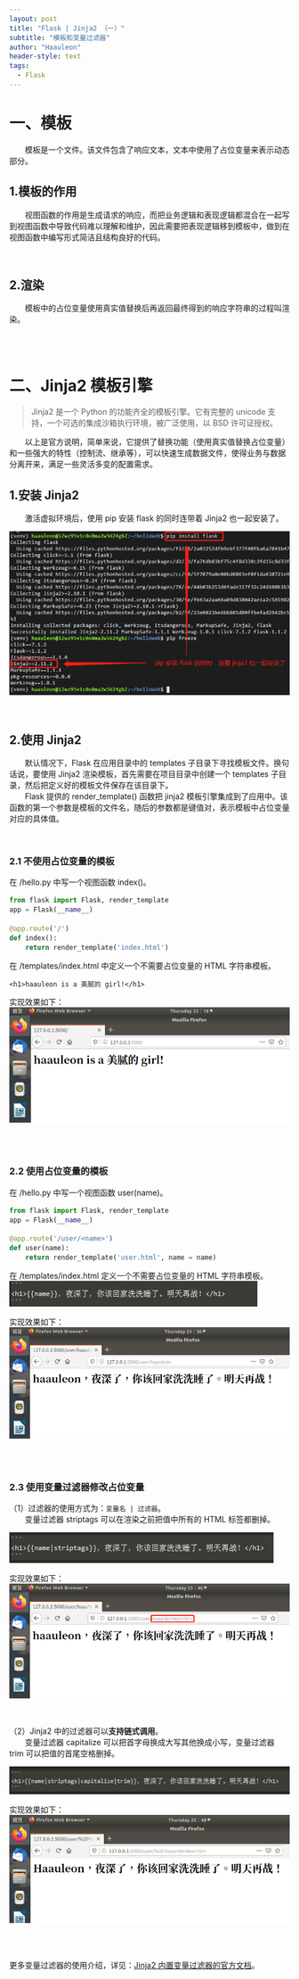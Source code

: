 ```yaml
---
layout: post
title: "Flask | Jinja2 （一）"
subtitle: "模板和变量过滤器"
author: "Haauleon"
header-style: text
tags:
  - Flask
---
```


# 一、模板
&emsp;&emsp;模板是一个文件。该文件包含了响应文本，文本中使用了占位变量来表示动态部分。        

## 1.模板的作用
&emsp;&emsp;视图函数的作用是生成请求的响应，而把业务逻辑和表现逻辑都混合在一起写到视图函数中导致代码难以理解和维护，因此需要把表现逻辑移到模板中，做到在视图函数中编写形式简洁且结构良好的代码。        

<br>

## 2.渲染
&emsp;&emsp;模板中的占位变量使用真实值替换后再返回最终得到的响应字符串的过程叫渲染。

<br><br>


# 二、Jinja2 模板引擎
> Jinja2 是一个 Python 的功能齐全的模板引擎。它有完整的 unicode 支持，一个可选的集成沙箱执行环境，被广泛使用，以 BSD 许可证授权。         

&emsp;&emsp;以上是官方说明，简单来说，它提供了替换功能（使用真实值替换占位变量）和一些强大的特性（控制流、继承等），可以快速生成数据文件，使得业务与数据分离开来，满足一些灵活多变的配置需求。


## 1.安装 Jinja2
&emsp;&emsp;激活虚拟环境后，使用 pip 安装 flask 的同时连带着 Jinja2 也一起安装了。         

![](\img\in-post\post-flask\2020-06-10-flask0002-1.png)      

<br>

## 2.使用 Jinja2
&emsp;&emsp;默认情况下，Flask 在应用目录中的 templates 子目录下寻找模板文件。换句话说，要使用 Jinja2 渲染模板，首先需要在项目目录中创建一个 templates 子目录，然后把定义好的模板文件保存在该目录下。       
&emsp;&emsp;Flask 提供的 render_template() 函数把 jinja2 模板引擎集成到了应用中。该函数的第一个参数是模板的文件名，随后的参数都是键值对，表示模板中占位变量对应的具体值。
 
<br>
    
### 2.1 不使用占位变量的模板
在 /hello.py 中写一个视图函数 index()。     
```python
from flask import Flask, render_template
app = Flask(__name__)

@app.route('/')
def index():
    return render_template('index.html')
```      

在 /templates/index.html 中定义一个不需要占位变量的 HTML 字符串模板。        
```
<h1>haauleon is a 美腻的 girl!</h1>
```     

实现效果如下：       
![](\img\in-post\post-flask\2020-06-10-flask0002-2.png)    

<br><br>

### 2.2 使用占位变量的模板
在 /hello.py 中写一个视图函数 user(name)。     
```python
from flask import Flask, render_template
app = Flask(__name__)

@app.route('/user/<name>')
def user(name):
    return render_template('user.html', name = name)
```      

在 /templates/index.html 定义一个不需要占位变量的 HTML 字符串模板。              
![](\img\in-post\post-flask\2020-06-10-flask0002-6.png)   

实现效果如下：       
![](\img\in-post\post-flask\2020-06-10-flask0002-3.png)       

<br><br>

### 2.3 使用变量过滤器修改占位变量                
（1）过滤器的使用方式为：`变量名 | 过滤器`。      
&emsp;&emsp;变量过滤器 striptags 可以在渲染之前把值中所有的 HTML 标签都删掉。

![](\img\in-post\post-flask\2020-06-10-flask0002-7.png)        

实现效果如下：       
![](\img\in-post\post-flask\2020-06-10-flask0002-4.png)       

<br>      

（2）Jinja2 中的过滤器可以**支持链式调用**。      
&emsp;&emsp;变量过滤器 capitalize 可以把首字母换成大写其他换成小写，变量过滤器 trim 可以把值的首尾空格删掉。             

![](\img\in-post\post-flask\2020-06-10-flask0002-8.png)         

实现效果如下：       
![](\img\in-post\post-flask\2020-06-10-flask0002-5.png)     

<br><br>

更多变量过滤器的使用介绍，详见：[Jinja2 内置变量过滤器的官方文档](https://jinja.palletsprojects.com/en/2.11.x/templates/#builtin-filters)。    